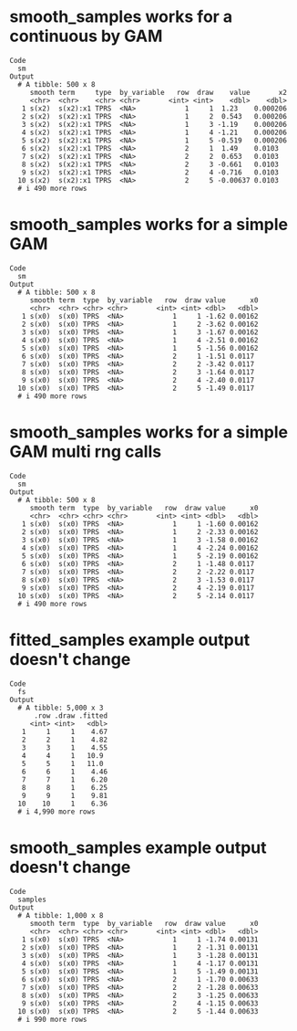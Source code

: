 # smooth_samples works for a continuous by GAM

    Code
      sm
    Output
      # A tibble: 500 x 8
         smooth term     type  by_variable   row  draw    value       x2
         <chr>  <chr>    <chr> <chr>       <int> <int>    <dbl>    <dbl>
       1 s(x2)  s(x2):x1 TPRS  <NA>            1     1  1.23    0.000206
       2 s(x2)  s(x2):x1 TPRS  <NA>            1     2  0.543   0.000206
       3 s(x2)  s(x2):x1 TPRS  <NA>            1     3 -1.19    0.000206
       4 s(x2)  s(x2):x1 TPRS  <NA>            1     4 -1.21    0.000206
       5 s(x2)  s(x2):x1 TPRS  <NA>            1     5 -0.519   0.000206
       6 s(x2)  s(x2):x1 TPRS  <NA>            2     1  1.49    0.0103  
       7 s(x2)  s(x2):x1 TPRS  <NA>            2     2  0.653   0.0103  
       8 s(x2)  s(x2):x1 TPRS  <NA>            2     3 -0.661   0.0103  
       9 s(x2)  s(x2):x1 TPRS  <NA>            2     4 -0.716   0.0103  
      10 s(x2)  s(x2):x1 TPRS  <NA>            2     5 -0.00637 0.0103  
      # i 490 more rows

# smooth_samples works for a simple GAM

    Code
      sm
    Output
      # A tibble: 500 x 8
         smooth term  type  by_variable   row  draw value      x0
         <chr>  <chr> <chr> <chr>       <int> <int> <dbl>   <dbl>
       1 s(x0)  s(x0) TPRS  <NA>            1     1 -1.62 0.00162
       2 s(x0)  s(x0) TPRS  <NA>            1     2 -3.62 0.00162
       3 s(x0)  s(x0) TPRS  <NA>            1     3 -1.67 0.00162
       4 s(x0)  s(x0) TPRS  <NA>            1     4 -2.51 0.00162
       5 s(x0)  s(x0) TPRS  <NA>            1     5 -1.56 0.00162
       6 s(x0)  s(x0) TPRS  <NA>            2     1 -1.51 0.0117 
       7 s(x0)  s(x0) TPRS  <NA>            2     2 -3.42 0.0117 
       8 s(x0)  s(x0) TPRS  <NA>            2     3 -1.64 0.0117 
       9 s(x0)  s(x0) TPRS  <NA>            2     4 -2.40 0.0117 
      10 s(x0)  s(x0) TPRS  <NA>            2     5 -1.49 0.0117 
      # i 490 more rows

# smooth_samples works for a simple GAM multi rng calls

    Code
      sm
    Output
      # A tibble: 500 x 8
         smooth term  type  by_variable   row  draw value      x0
         <chr>  <chr> <chr> <chr>       <int> <int> <dbl>   <dbl>
       1 s(x0)  s(x0) TPRS  <NA>            1     1 -1.60 0.00162
       2 s(x0)  s(x0) TPRS  <NA>            1     2 -2.33 0.00162
       3 s(x0)  s(x0) TPRS  <NA>            1     3 -1.58 0.00162
       4 s(x0)  s(x0) TPRS  <NA>            1     4 -2.24 0.00162
       5 s(x0)  s(x0) TPRS  <NA>            1     5 -2.19 0.00162
       6 s(x0)  s(x0) TPRS  <NA>            2     1 -1.48 0.0117 
       7 s(x0)  s(x0) TPRS  <NA>            2     2 -2.22 0.0117 
       8 s(x0)  s(x0) TPRS  <NA>            2     3 -1.53 0.0117 
       9 s(x0)  s(x0) TPRS  <NA>            2     4 -2.19 0.0117 
      10 s(x0)  s(x0) TPRS  <NA>            2     5 -2.14 0.0117 
      # i 490 more rows

# fitted_samples example output doesn't change

    Code
      fs
    Output
      # A tibble: 5,000 x 3
          .row .draw .fitted
         <int> <int>   <dbl>
       1     1     1    4.67
       2     2     1    4.82
       3     3     1    4.55
       4     4     1   10.9 
       5     5     1   11.0 
       6     6     1    4.46
       7     7     1    6.20
       8     8     1    6.25
       9     9     1    9.81
      10    10     1    6.36
      # i 4,990 more rows

# smooth_samples example output doesn't change

    Code
      samples
    Output
      # A tibble: 1,000 x 8
         smooth term  type  by_variable   row  draw value      x0
         <chr>  <chr> <chr> <chr>       <int> <int> <dbl>   <dbl>
       1 s(x0)  s(x0) TPRS  <NA>            1     1 -1.74 0.00131
       2 s(x0)  s(x0) TPRS  <NA>            1     2 -1.31 0.00131
       3 s(x0)  s(x0) TPRS  <NA>            1     3 -1.28 0.00131
       4 s(x0)  s(x0) TPRS  <NA>            1     4 -1.17 0.00131
       5 s(x0)  s(x0) TPRS  <NA>            1     5 -1.49 0.00131
       6 s(x0)  s(x0) TPRS  <NA>            2     1 -1.70 0.00633
       7 s(x0)  s(x0) TPRS  <NA>            2     2 -1.28 0.00633
       8 s(x0)  s(x0) TPRS  <NA>            2     3 -1.25 0.00633
       9 s(x0)  s(x0) TPRS  <NA>            2     4 -1.15 0.00633
      10 s(x0)  s(x0) TPRS  <NA>            2     5 -1.44 0.00633
      # i 990 more rows

